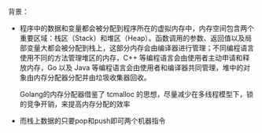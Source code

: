 背景：

- 程序中的数据和变量都会被分配到程序所在的虚拟内存中，内存空间包含两个重要区域：栈区（Stack）和堆区（Heap）。函数调用的参数、返回值以及局部变量大都会被分配到栈上，这部分内存会由编译器进行管理；不同编程语言使用不同的方法管理堆区的内存，C++ 等编程语言会由使用者主动申请和释放内存，Go 以及 Java 等编程语言会由使用者和编译器共同管理，堆中的对象由内存分配器分配并由垃圾收集器回收。

  Golang的内存分配器借鉴了 tcmalloc 的思想，尽量减少在多线程模型下，锁的竞争开销，来提高内存分配的效率

- 而栈上数据的只要pop和push即可两个机器指令